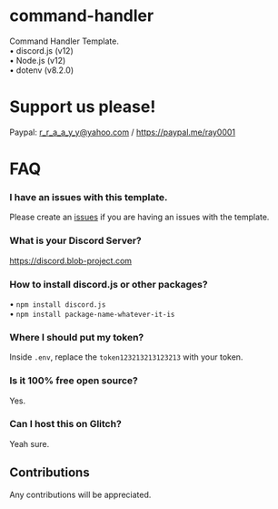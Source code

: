 # command-handler
Command Handler Template.<br>
• discord.js (v12)<br>
• Node.js (v12)<br>
• dotenv (v8.2.0)<br>

# Support us please!
Paypal: r_r_a_a_y_y@yahoo.com / https://paypal.me/ray0001

# FAQ

### I have an issues with this template.
Please create an [issues](https://github.com/Blob-Development/command-handler/issues) if you are having an issues with the template.

### What is your Discord Server?
https://discord.blob-project.com

### How to install discord.js or other packages?
• `npm install discord.js`<br>
• `npm install package-name-whatever-it-is`<br>

### Where I should put my token?
Inside `.env`, replace the `token123213213123213` with your token.

### Is it 100% free open source?
Yes.

### Can I host this on Glitch?
Yeah sure.

## Contributions
Any contributions will be appreciated.
